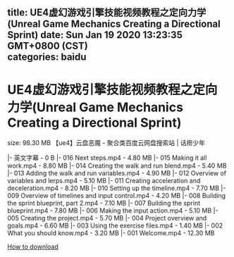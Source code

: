 
title: UE4虚幻游戏引擎技能视频教程之定向力学(Unreal Game Mechanics Creating a Directional Sprint)
date: Sun Jan 19 2020 13:23:35 GMT+0800 (CST)    
categories: baidu
---

# UE4虚幻游戏引擎技能视频教程之定向力学(Unreal Game Mechanics Creating a Directional Sprint)
size: 98.30 MB
 【ue4】云盘恶魔 - 聚合类百度云网盘搜索站 | 话痨少年
 
|- 英文字幕 - 0 B
|- 016 Next steps.mp4 - 4.80 MB
|- 015 Making it all work.mp4 - 8.80 MB
|- 014 Creating the walk and run blend.mp4 - 5.40 MB
|- 013 Adding the walk and run variables.mp4 - 4.90 MB
|- 012 Overview of variables and lerps.mp4 - 5.10 MB
|- 011 Creating acceleration and deceleration.mp4 - 8.20 MB
|- 010 Setting up the timeline.mp4 - 7.70 MB
|- 009 Overview of timelines and input control.mp4 - 4.20 MB
|- 008 Building the sprint blueprint, part 2.mp4 - 7.10 MB
|- 007 Building the sprint blueprint.mp4 - 7.80 MB
|- 006 Making the input action.mp4 - 5.10 MB
|- 005 Creating the project.mp4 - 5.70 MB
|- 004 Project overview and goals.mp4 - 6.60 MB
|- 003 Using the exercise files.mp4 - 1.40 MB
|- 002 What you should know.mp4 - 3.20 MB
|- 001 Welcome.mp4 - 12.30 MB

[How to download](https://bpcam.bemobtrk.com/go/2ceec3aa-1ca2-46d6-b9ff-aaa5c184517c?jno=501)
